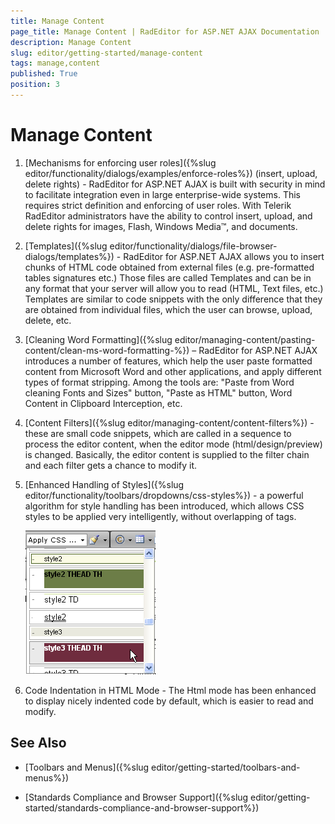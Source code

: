 ```yaml
---
title: Manage Content
page_title: Manage Content | RadEditor for ASP.NET AJAX Documentation
description: Manage Content
slug: editor/getting-started/manage-content
tags: manage,content
published: True
position: 3
---
```


# Manage Content

1. [Mechanisms for enforcing user roles]({%slug editor/functionality/dialogs/examples/enforce-roles%}) (insert, upload, delete rights) - RadEditor for ASP.NET AJAX is built with security in mind to facilitate integration even in large enterprise-wide systems. This requires strict definition and enforcing of user roles. With Telerik RadEditor administrators have the ability to control insert, upload, and delete rights for images, Flash, Windows Media™, and documents.

1. [Templates]({%slug editor/functionality/dialogs/file-browser-dialogs/templates%}) - RadEditor for ASP.NET AJAX allows you to insert chunks of HTML code obtained from external files (e.g. pre-formatted tables signatures etc.) Those files are called Templates and can be in any format that your server will allow you to read (HTML, Text files, etc.) Templates are similar to code snippets with the only difference that they are obtained from individual files, which the user can browse, upload, delete, etc.

1. [Cleaning Word Formatting]({%slug editor/managing-content/pasting-content/clean-ms-word-formatting-%}) – RadEditor for ASP.NET AJAX introduces a number of features, which help the user paste formatted content from Microsoft Word and other applications, and apply different types of format stripping. Among the tools are: "Paste from Word cleaning Fonts and Sizes" button, "Paste as HTML" button, Word Content in Clipboard Interception, etc.

1. [Content Filters]({%slug editor/managing-content/content-filters%}) - these are small code snippets, which are called in a sequence to process the editor content, when the editor mode (html/design/preview) is changed. Basically, the editor content is supplied to the filter chain and each filter gets a chance to modify it.

1. [Enhanced Handling of Styles]({%slug editor/functionality/toolbars/dropdowns/css-styles%}) - a powerful algorithm for style handling has been introduced, which allows CSS styles to be applied very intelligently, without overlapping of tags.

	![Apply CSS](images/editor-applycss.png)

1. Code Indentation in HTML Mode - The Html mode has been enhanced to display nicely indented code by default, which is easier to read and modify.

## See Also

 * [Toolbars and Menus]({%slug editor/getting-started/toolbars-and-menus%})

 * [Standards Compliance and Browser Support]({%slug editor/getting-started/standards-compliance-and-browser-support%})
